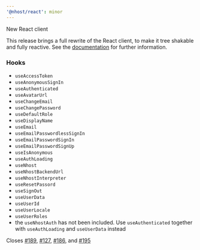 ```yaml
---
'@nhost/react': minor
---
```


New React client

This release brings a full rewrite of the React client, to make it tree shakable and fully reactive.
See the [documentation](https://docs.nhost.io/reference/react) for further information.

### Hooks

- `useAccessToken`
- `useAnonymousSignIn`
- `useAuthenticated`
- `useAvatarUrl`
- `useChangeEmail`
- `useChangePassword`
- `useDefaultRole`
- `useDisplayName`
- `useEmail`
- `useEmailPasswordlessSignIn`
- `useEmailPasswordSignIn`
- `useEmailPasswordSignUp`
- `useIsAnonymous`
- `useAuthLoading`
- `useNhost`
- `useNhostBackendUrl`
- `useNhostInterpreter`
- `useResetPassord`
- `useSignOut`
- `useUserData`
- `useUserId`
- `useUserLocale`
- `useUserRoles`
- the `useNhostAuth` has not been included. Use `useAuthenticated` together with `useAuthLoading` and `useUserData` instead

Closes [#189](https://github.com/nhost/nhost/issues/189), [#127](https://github.com/nhost/nhost/issues/127), [#186](https://github.com/nhost/nhost/issues/186), and [#195](https://github.com/nhost/nhost/issues/195)
